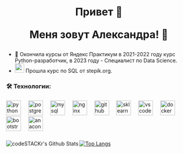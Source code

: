 
### 
<h1 align="center">Привет 👋

Меня зовут Александра! 🙋
### 


- 🔭 Окончила курсы от Яндекс Практикум в 2021-2022 году курс Python-разработчик, в 2023 году - Специалист по Data Science.
- <img src="https://github.com/Alexandra1624/pictures/blob/main/image.png" height="25" />  Прошла курс по SQL от stepik.org.


<h3 align="left">🛠 Технологии:</h3>

###

<div align="left">

 
  <img src="https://skillicons.dev/icons?i=py" height="40" alt="python logo"  />
  <img width="12" />
  <img src="https://skillicons.dev/icons?i=postgres" height="40" alt="postgresql logo"  />
      <img width="12" />
  <img src="https://skillicons.dev/icons?i=mysql" height="40" alt="mysql logo"  />
    <img width="12" />
      <img src="https://skillicons.dev/icons?i=nginx" height="40" alt="nginx logo"  />
    <img width="12" />
  <img src="https://skillicons.dev/icons?i=github" height="40" alt="github logo"  />
      <img width="12" />
  <img src="https://skillicons.dev/icons?i=sklearn" height="40" alt="sklearn logo"  />
        <img width="12" />
  <img src="https://skillicons.dev/icons?i=vscode" height="40" alt="vscode logo"  />
      <img width="12" />
  <img src="https://skillicons.dev/icons?i=docker" height="40" alt="docker logo"  />
        <img width="12" />
  <img src="https://skillicons.dev/icons?i=bootstrap" height="40" alt="bootstrap logo"  />
          <img width="12" />
  <img src="https://skillicons.dev/icons?i=anaconda" height="40" alt="anaconda logo"  />
</div>

###

<img align="left" alt="codeSTACKr's Github Stats" src="https://github-readme-stats.vercel.app/api?username=Alexandra1624&show_icons=true&hide_border=true" />

[![Top Langs](https://github-readme-stats.vercel.app/api/top-langs/?username=Alexandra1624&hide=jupyter,css,scss,html,c,makefile,dockerfile,shell,cmake)](https://github.com/anuraghazra/github-readme-stats)

[yandex]: https://yandex.ru/
[twitter]: https://twitter.com/ru_opa
[linkedin]: https://www.linkedin.com/in/opa-oz/
[instagram]: https://www.instagram.com/opa_oz/
